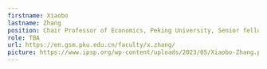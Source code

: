 ```yaml
---
firstname: Xiaobo
lastname: Zhang
position: Chair Professor of Economics, Peking University, Senior fellow, IFPRI
role: TBA
url: https://en.gsm.pku.edu.cn/faculty/x.zhang/
picture: https://www.ipsp.org/wp-content/uploads/2023/05/Xiaobo-Zhang.png
---
```

